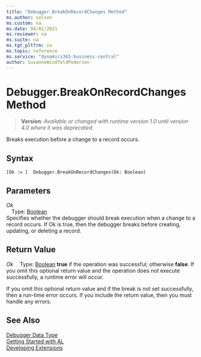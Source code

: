 ```yaml
---
title: "Debugger.BreakOnRecordChanges Method"
ms.author: solsen
ms.custom: na
ms.date: 04/01/2021
ms.reviewer: na
ms.suite: na
ms.tgt_pltfrm: na
ms.topic: reference
ms.service: "dynamics365-business-central"
author: SusanneWindfeldPedersen
---
```

[//]: # (START>DO_NOT_EDIT)
[//]: # (IMPORTANT:Do not edit any of the content between here and the END>DO_NOT_EDIT.)
[//]: # (Any modifications should be made in the .xml files in the ModernDev repo.)
# Debugger.BreakOnRecordChanges Method
> **Version**: _Available or changed with runtime version 1.0 until version 4.0 where it was deprecated._

Breaks execution before a change to a record occurs.


## Syntax
```
[Ok := ]  Debugger.BreakOnRecordChanges(Ok: Boolean)
```
## Parameters
*Ok*  
&emsp;Type: [Boolean](../boolean/boolean-data-type.md)  
Specifies whether the debugger should break execution when a change to a record occurs. If Ok is true, then the debugger breaks before creating, updating, or deleting a record.
        


## Return Value
*Ok*
&emsp;Type: [Boolean](../boolean/boolean-data-type.md)
**true** if the operation was successful; otherwise **false**.   If you omit this optional return value and the operation does not execute successfully, a runtime error will occur.  


[//]: # (IMPORTANT: END>DO_NOT_EDIT)

If you omit this optional return value and if the break is not set successfully, then a run-time error occurs. If you include the return value, then you must handle any errors.

## See Also
[Debugger Data Type](debugger-data-type.md)  
[Getting Started with AL](../../devenv-get-started.md)  
[Developing Extensions](../../devenv-dev-overview.md)